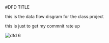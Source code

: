 #DFD TITLE

this is the data flow disgram for the class project


this is just to get my commnit rate up 

![dfd 6](https://cloud.githubusercontent.com/assets/21317692/19101481/8b9efdf6-8a7d-11e6-995a-c8a570172f36.jpg)

